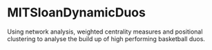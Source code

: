 # MITSloanDynamicDuos
Using network analysis, weighted centrality measures and positional clustering to analyse the build up of high performing basketball duos.
